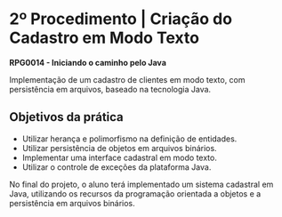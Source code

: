 # 2º Procedimento | Criação do Cadastro em Modo Texto

**RPG0014 - Iniciando o caminho pelo Java**

Implementação de um cadastro de clientes em modo texto, com persistência em arquivos, baseado na tecnologia Java.

## Objetivos da prática

- Utilizar herança e polimorfismo na definição de entidades.
- Utilizar persistência de objetos em arquivos binários.
- Implementar uma interface cadastral em modo texto.
- Utilizar o controle de exceções da plataforma Java.

No final do projeto, o aluno terá implementado um sistema cadastral em Java, utilizando os recursos da programação orientada a objetos e a persistência em arquivos binários.
